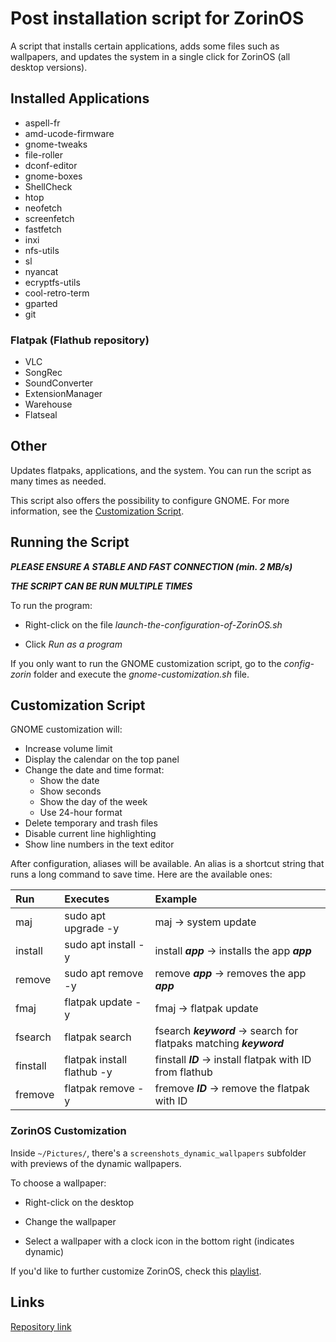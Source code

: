# **Post installation script for ZorinOS**

A script that installs certain applications, adds some files such as wallpapers, and updates the system in a single click for ZorinOS (all desktop versions).

## **Installed Applications**

- aspell-fr  
- amd-ucode-firmware  
- gnome-tweaks  
- file-roller  
- dconf-editor  
- gnome-boxes  
- ShellCheck  
- htop  
- neofetch  
- screenfetch  
- fastfetch  
- inxi  
- nfs-utils  
- sl  
- nyancat  
- ecryptfs-utils  
- cool-retro-term  
- gparted  
- git  

### Flatpak (Flathub repository)

- VLC  
- SongRec  
- SoundConverter  
- ExtensionManager  
- Warehouse  
- Flatseal  

## **Other**

Updates flatpaks, applications, and the system. You can run the script as many times as needed.

This script also offers the possibility to configure GNOME. For more information, see the [Customization Script](#customization-script).

## **Running the Script**

**_PLEASE ENSURE A STABLE AND FAST CONNECTION (min. 2 MB/s)_**

**_THE SCRIPT CAN BE RUN MULTIPLE TIMES_**

To run the program:

- Right-click on the file _launch-the-configuration-of-ZorinOS.sh_

- Click _Run as a program_

If you only want to run the GNOME customization script, go to the _config-zorin_ folder and execute the _gnome-customization.sh_ file.

## **Customization Script**

GNOME customization will:

- Increase volume limit  
- Display the calendar on the top panel  
- Change the date and time format:
  - Show the date  
  - Show seconds  
  - Show the day of the week  
  - Use 24-hour format  
- Delete temporary and trash files  
- Disable current line highlighting  
- Show line numbers in the text editor  

After configuration, aliases will be available. An alias is a shortcut string that runs a long command to save time. Here are the available ones:

| Run           | Executes                        | Example                                                                 |
|:--------------|:--------------------------------|:------------------------------------------------------------------------|
| maj           | sudo apt upgrade -y             | maj -> system update                                                    |
| install       | sudo apt install -y             | install **_app_** -> installs the app **_app_**                         |
| remove        | sudo apt remove -y              | remove **_app_** -> removes the app **_app_**                           |
| fmaj          | flatpak update -y               | fmaj -> flatpak update                                                  |
| fsearch       | flatpak search                  | fsearch **_keyword_** -> search for flatpaks matching **_keyword_**     |
| finstall      | flatpak install flathub -y      | finstall **_ID_** -> install flatpak with ID from flathub              |
| fremove       | flatpak remove -y               | fremove **_ID_** -> remove the flatpak with ID                          |

### **ZorinOS Customization**

Inside `~/Pictures/`, there's a `screenshots_dynamic_wallpapers` subfolder with previews of the dynamic wallpapers.

To choose a wallpaper:

- Right-click on the desktop  

- Change the wallpaper  

- Select a wallpaper with a clock icon in the bottom right (indicates dynamic)  

If you'd like to further customize ZorinOS, check this [playlist](https://youtube.com/playlist?list=PL-xp5bZmT8148dNSbLTQBhEntfp_HeXfu&si=HTQfktPsC7zkXVnr).

## **Links**

[Repository link](https://github.com/Loanbrwsk1/EN_Post_installation_script_for_Linux)
